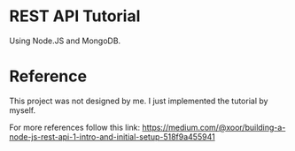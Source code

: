 # REST API Tutorial

Using Node.JS and MongoDB.

# Reference

This project was not designed by me.
I just implemented the tutorial by myself.

For more references follow this link:
https://medium.com/@xoor/building-a-node-js-rest-api-1-intro-and-initial-setup-518f9a455941
